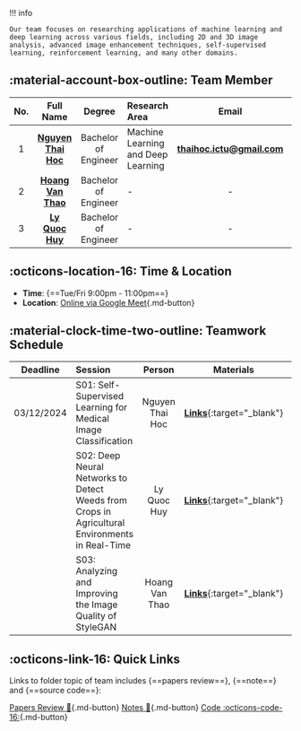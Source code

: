 !!! info

    Our team focuses on researching applications of machine learning and deep learning across various fields, including 2D and 3D image analysis, advanced image enhancement techniques, self-supervised learning, reinforcement learning, and many other domains.


## :material-account-box-outline: Team Member

| No. | Full Name | Degree | Research Area | Email | Curriculum Viate |
| :-: | :-------: | :----: | :------------ | :---: | :--------------: |
| 1 | [**Nguyen Thai Hoc**](https://nthaihoc.github.io/about-me) | Bachelor of Engineer | Machine Learning and Deep Learning | [**thaihoc.ictu@gmail.com**](mailto:thaihoc.ictu@gmail.com) | - | 
| 2 | [**Hoang Van Thao**](https://) | Bachelor of Engineer | - | - | - |
| 3 | [**Ly Quoc Huy**](https://) | Bachelor of Engineer | - | - | - |


## :octicons-location-16: Time & Location

- **Time**: {==Tue/Fri 9:00pm - 11:00pm==}  
- **Location**: [Online via Google Meet](https://meet.google.com/xjs-iaxw-szh){.md-button}  


## :material-clock-time-two-outline: Teamwork Schedule

| Deadline | Session | Person | Materials | Notes |
| :------: | :------ | :----: | :-------: | :---: |
| 03/12/2024 | S01: Self-Supervised Learning for Medical Image Classification | Nguyen Thai Hoc | [**Links**](https://www.researchgate.net/publication/370314151_Self-supervised_learning_for_medical_image_classification_a_systematic_review_and_implementation_guidelines){:target="_blank"} | [**Links**](research-logs/ccr-notes/note01.md){:target="_blank"} |
| | S02: Deep Neural Networks to Detect Weeds from Crops in Agricultural Environments in Real-Time | Ly Quoc Huy | [**Links**](https://www.mdpi.com/2072-4292/13/21/4486){:target="_blank"} | [**Links**](https://){:target="_blank"} |
| | S03: Analyzing and Improving the Image Quality of StyleGAN | Hoang Van Thao | [**Links**](https://openaccess.thecvf.com/content_CVPR_2020/papers/Karras_Analyzing_and_Improving_the_Image_Quality_of_StyleGAN_CVPR_2020_paper.pdf){:target="_blank"} | [**Link**](https://){:target="_blank"} |


## :octicons-link-16: Quick Links

Links to folder topic of team includes {==papers review==}, {==note==} and {==source code==}:

[Papers Review :newspaper:](https://docs.google.com/spreadsheets/d/1pH1nJ2jGqqDAKIkdOLfEIuYfRgSicy7SzuvceZRbcCY/edit?usp=sharing){.md-button} [Notes :notebook:](https://drive.google.com/drive/folders/1vR2IlWZfA0W5aziqopLt3aot0Wl2Mff0?usp=sharing){.md-button} [Code :octicons-code-16:](https://drive.google.com/drive/folders/1TfRpb-6Qllysgm8ukw823lOTjxynkunq?usp=sharing){.md-button}

<br>
